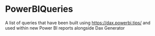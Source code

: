 # PowerBIQueries
A list of queries that have been built using https://dax.powerbi.tips/ and used within new Power BI reports alongside Dax Generator
